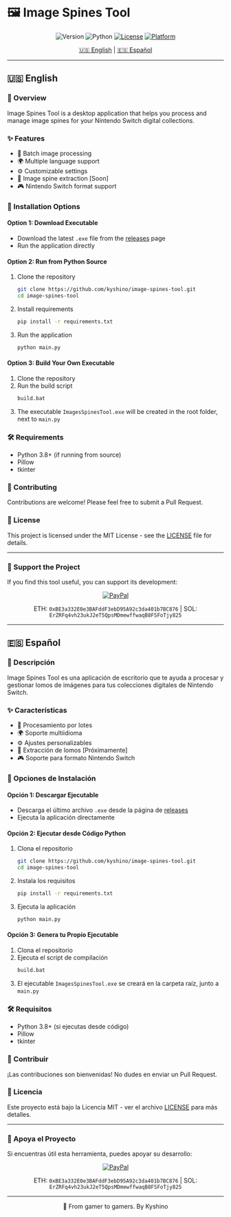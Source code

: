 # 🖼️ Image Spines Tool

<div align="center">

![Version](https://img.shields.io/badge/version-1.0-blue)
![Python](https://img.shields.io/badge/Python-3.8+-green.svg)
[![License](https://img.shields.io/badge/license-MIT-blue.svg)](LICENSE)
[![Platform](https://img.shields.io/badge/platform-Nintendo%20Switch-red.svg)]()

[🇺🇸 English](#english) | [🇪🇸 Español](#español)

</div>

---

## <a name="english"></a>🇺🇸 English

### 📝 Overview
Image Spines Tool is a desktop application that helps you process and manage image spines for your Nintendo Switch digital collections.

### ✨ Features
- 🔄 Batch image processing
- 🌍 Multiple language support
- ⚙️ Customizable settings
- 🎨 Image spine extraction [Soon]
- 🎮 Nintendo Switch format support

### 🚀 Installation Options

#### Option 1: Download Executable
- Download the latest `.exe` file from the [releases](https://github.com/kyshino/image-spines-tool/releases) page
- Run the application directly

#### Option 2: Run from Python Source
1. Clone the repository
    ```bash
    git clone https://github.com/kyshino/image-spines-tool.git
    cd image-spines-tool
    ```
2. Install requirements
    ```bash
    pip install -r requirements.txt
    ```
3. Run the application
    ```bash
    python main.py
    ```

#### Option 3: Build Your Own Executable
1. Clone the repository
2. Run the build script
    ```bash
    build.bat
    ```
3. The executable `ImagesSpinesTool.exe` will be created in the root folder, next to `main.py`

### 🛠️ Requirements
- Python 3.8+ (if running from source)
- Pillow
- tkinter

### 🤝 Contributing
Contributions are welcome! Please feel free to submit a Pull Request.

### 📜 License
This project is licensed under the MIT License - see the [LICENSE](LICENSE) file for details.

---

### 💖 Support the Project

If you find this tool useful, you can support its development:

<div align="center">

[![PayPal](https://img.shields.io/badge/PayPal-00457C?style=for-the-badge&logo=paypal&logoColor=white)](https://www.paypal.com/donate/?hosted_button_id=RANLKSWR8UZC2)

ETH: `0xBE3a332E0e3BAFddF3ebD95A92c3da401b7BC876` | SOL: `ErZRFq4vh23ukJ2eT5QpsMDmewffwaqB8FSFoTjy825`

</div>

---

## <a name="español"></a>🇪🇸 Español

### 📝 Descripción
Image Spines Tool es una aplicación de escritorio que te ayuda a procesar y gestionar lomos de imágenes para tus colecciones digitales de Nintendo Switch.

### ✨ Características
- 🔄 Procesamiento por lotes
- 🌍 Soporte multiidioma
- ⚙️ Ajustes personalizables
- 🎨 Extracción de lomos [Próximamente]
- 🎮 Soporte para formato Nintendo Switch

### 🚀 Opciones de Instalación

#### Opción 1: Descargar Ejecutable
- Descarga el último archivo `.exe` desde la página de [releases](https://github.com/kyshino/image-spines-tool/releases)
- Ejecuta la aplicación directamente

#### Opción 2: Ejecutar desde Código Python
1. Clona el repositorio
    ```bash
    git clone https://github.com/kyshino/image-spines-tool.git
    cd image-spines-tool
    ```
2. Instala los requisitos
    ```bash
    pip install -r requirements.txt
    ```
3. Ejecuta la aplicación
    ```bash
    python main.py
    ```

#### Opción 3: Genera tu Propio Ejecutable
1. Clona el repositorio
2. Ejecuta el script de compilación
    ```bash
    build.bat
    ```
3. El ejecutable `ImagesSpinesTool.exe` se creará en la carpeta raíz, junto a `main.py`

### 🛠️ Requisitos
- Python 3.8+ (si ejecutas desde código)
- Pillow
- tkinter

### 🤝 Contribuir
¡Las contribuciones son bienvenidas! No dudes en enviar un Pull Request.

### 📜 Licencia
Este proyecto está bajo la Licencia MIT - ver el archivo [LICENSE](LICENSE) para más detalles.

---

### 💖 Apoya el Proyecto

Si encuentras útil esta herramienta, puedes apoyar su desarrollo:

<div align="center">

[![PayPal](https://img.shields.io/badge/PayPal-00457C?style=for-the-badge&logo=paypal&logoColor=white)](https://www.paypal.com/donate/?hosted_button_id=RANLKSWR8UZC2)

ETH: `0xBE3a332E0e3BAFddF3ebD95A92c3da401b7BC876` | SOL: `ErZRFq4vh23ukJ2eT5QpsMDmewffwaqB8FSFoTjy825`

</div>

---

<div align="center">
👾 From gamer to gamers. By Kyshino
</div> 
